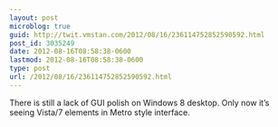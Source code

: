 ```yaml
---
layout: post
microblog: true
guid: http://twit.vmstan.com/2012/08/16/236114752852590592.html
post_id: 3035249
date: 2012-08-16T08:58:38-0600
lastmod: 2012-08-16T08:58:38-0600
type: post
url: /2012/08/16/236114752852590592.html
---
```

There is still a lack of GUI polish on Windows 8 desktop. Only now it’s seeing Vista/7 elements in Metro style interface.
